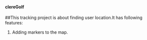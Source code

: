 #### clereGolf

##This tracking project is about finding user location.It has following features:
 1. Adding markers to the map.
